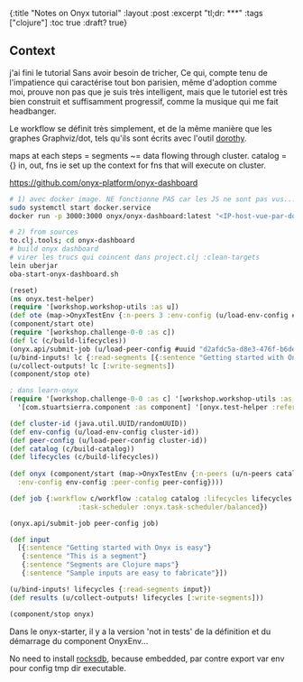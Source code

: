 {:title "Notes on Onyx tutorial"
:layout :post
:excerpt "tl;dr: ***"
:tags  ["clojure"]
:toc true
:draft? true}

## Context

j'ai fini le tutorial Sans avoir besoin de tricher, Ce qui,
compte tenu de l'impatience qui caractérise tout bon parisien,
même d'adoption comme moi, prouve non pas que je suis très intelligent,
mais que le tutoriel est très bien construit et suffisamment progressif,
comme la musique qui me fait headbanger.

Le workflow se définit très simplement,
et de la même manière que les graphes Graphviz/dot, tels qu'ils sont écrits
avec l'outil [dorothy][1].

maps at each steps = segments ~= data flowing through cluster.
catalog = {} in, out, fns ie set up the context for fns that will execute on
  cluster.

<https://github.com/onyx-platform/onyx-dashboard>

```bash
# 1) avec docker image. NE fonctionne PAS car les JS ne sont pas vus...
sudo systemctl start docker.service
docker run -p 3000:3000 onyx/onyx-dashboard:latest "<IP-host-vue-par-docker0>:2188"

# 2) from sources
to.clj.tools; cd onyx-dashboard
# build onyx dashboard
# virer les trucs qui coincent dans project.clj :clean-targets
lein uberjar
oba-start-onyx-dashboard.sh
```

```clojure
(reset)
(ns onyx.test-helper)
(require '[workshop.workshop-utils :as u])
(def ote (map->OnyxTestEnv {:n-peers 3 :env-config (u/load-env-config #uuid "d2afdc5a-d8e3-476f-b6de-c214ef0234ad") :peer-config (u/load-peer-config #uuid "d2afdc5a-d8e3-476f-b6de-c214ef0234ad")}))
(component/start ote)
(require '[workshop.challenge-0-0 :as c])
(def lc (c/build-lifecycles))
(onyx.api/submit-job (u/load-peer-config #uuid "d2afdc5a-d8e3-476f-b6de-c214ef0234ad") {:workflow c/workflow :catalog (c/build-catalog) :lifecycles lc :task-scheduler :onyx.task-scheduler/balanced})
(u/bind-inputs! lc {:read-segments [{:sentence "Getting started with Onyx is easy"}]})
(u/collect-outputs! lc [:write-segments])
(component/stop ote)
```

```clojure
; dans learn-onyx
(require '[workshop.challenge-0-0 :as c] '[workshop.workshop-utils :as u]
  '[com.stuartsierra.component :as component] '[onyx.test-helper :refer [map->OnyxTestEnv]])

(def cluster-id (java.util.UUID/randomUUID))
(def env-config (u/load-env-config cluster-id))
(def peer-config (u/load-peer-config cluster-id))
(def catalog (c/build-catalog))
(def lifecycles (c/build-lifecycles))
        
(def onyx (component/start (map->OnyxTestEnv {:n-peers (u/n-peers catalog c/workflow)
  :env-config env-config :peer-config peer-config})))

(def job {:workflow c/workflow :catalog catalog :lifecycles lifecycles
                 :task-scheduler :onyx.task-scheduler/balanced})

(onyx.api/submit-job peer-config job)

(def input
  [{:sentence "Getting started with Onyx is easy"}
   {:sentence "This is a segment"}
   {:sentence "Segments are Clojure maps"}
   {:sentence "Sample inputs are easy to fabricate"}])

(u/bind-inputs! lifecycles {:read-segments input})
(def results (u/collect-outputs! lifecycles [:write-segments]))

(component/stop onyx)
```

Dans le onyx-starter, il y a la version 'not in tests' de la définition et du démarrage du component OnyxEnv...





No need to install [rocksdb][2], because embedded, par contre export var env
pour config tmp dir executable.

[1]: https://github.com/daveray/dorothy
[2]: https://github.com/facebook/rocksdb.git
